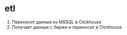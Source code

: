 # etl
1. Переносит данные из MSSQL в Clickhouse
2. Получает данные с биржи и переносит в Clickhouse
